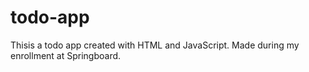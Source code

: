 # todo-app
 Thisis a todo app created with HTML and JavaScript. Made during my enrollment at Springboard.
